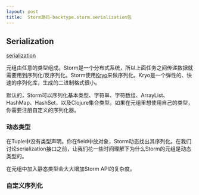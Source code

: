 ```yaml
---
layout: post
title:  Storm源码-backtype.storm.serialization包
---
```


## Serialization

[serialization](http://storm.incubator.apache.org/documentation/Serialization.html)

元组由任意的类型组成。Storm是一个分布式系统，所以上面任务之间传递数据就需要用到序列化/反序列化。Storm使用[Kryo](http://code.google.com/p/kryo/)来做序列化。Kryo是一个弹性的、快速的序列化库，生成的二进制格式很小。

默认的，Storm可以序列化基本类型、字符串、字符数组、ArrayList、HashMap、HashSet，以及Clojure集合类型。如果在元组里想使用自己的类型，你需要注册自定义的序列化器。

### 动态类型

在Tuple中没有类型声明。你在field中放对象，Storm动态找出其序列化。在我们讨论serialization接口之前，让我们花一些时间理解下为什么Storm的元组是动态类型的。

在元组中加入静态类型会大大增加Storm API的复杂度。


### 自定义序列化